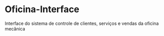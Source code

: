 # Oficina-Interface
 Interface do sistema de controle de clientes, serviços e vendas da oficina mecânica
